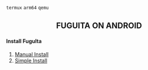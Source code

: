 `termux` `arm64` `qemu`
<h2><p align="center">FUGUITA ON ANDROID</p></h2>

#### Install Fugulta
1. [Manual Install](#)
2. [Simple Install](#)
